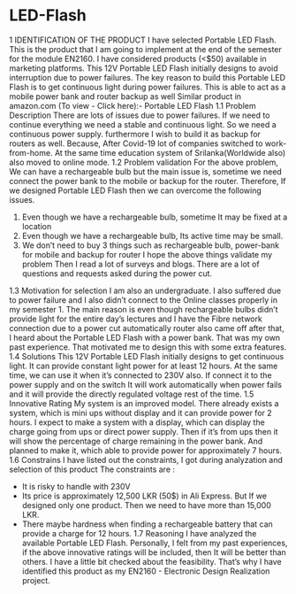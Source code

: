 # LED-Flash
1 IDENTIFICATION OF THE PRODUCT
I have selected Portable LED Flash. This is the product that I am going to implement at
the end of the semester for the module EN2160. I have considered products (<$50) available
in marketing platforms.
This 12V Portable LED Flash initially designs to avoid interruption due to power failures.
The key reason to build this Portable LED Flash is to get continuous light during power
failures. This is able to act as a mobile power bank and router backup as well
Similar product in amazon.com (To view - Click here):- Portable LED Flash
1.1 Problem Description
There are lots of issues due to power failures. If we need to continue everything we need a
stable and continuous light. So we need a continuous power supply. furthermore I wish to
build it as backup for routers as well. Because, After Covid-19 lot of companies switched to
work-from-home. At the same time education system of Srilanka(Worldwide also) also moved
to online mode.
1.2 Problem validation
For the above problem, We can have a rechargeable bulb but the main issue is, sometime
we need connect the power bank to the mobile or backup for the router. Therefore, If we
designed Portable LED Flash then we can overcome the following issues.
1. Even though we have a rechargeable bulb, sometime It may be fixed at a location
2. Even though we have a rechargeable bulb, Its active time may be small.
3. We don’t need to buy 3 things such as rechargeable bulb, power-bank for mobile and
backup for router
I hope the above things validate my problem Then I read a lot of surveys and blogs. There
are a lot of questions and requests asked during the power cut.

1.3 Motivation for selection
I am also an undergraduate. I also suffered due to power failure and I also didn’t connect to
the Online classes properly in my semester 1. The main reason is even though rechargeable
bulbs didn’t provide light for the entire day’s lectures and I have the Fibre network connection
due to a power cut automatically router also came off after that, I heard about the Portable
LED Flash with a power bank. That was my own past experience. That motivated me to
design this with some extra features.
1.4 Solutions
This 12V Portable LED Flash initially designs to get continuous light. It can provide constant
light power for at least 12 hours. At the same time, we can use it when it’s connected to
230V also. If connect it to the power supply and on the switch It will work automatically
when power fails and it will provide the directly regulated voltage rest of the time.
1.5 Innovative Rating
My system is an improved model. There already exists a system, which is mini ups without
display and it can provide power for 2 hours. I expect to make a system with a display, which
can display the charge going from ups or direct power supply. Then if it’s from ups then it
will show the percentage of charge remaining in the power bank. And planned to make it,
which able to provide power for approximately 7 hours.
1.6 Constrains
I have listed out the constraints, I got during analyzation and selection of this product The
constraints are :
* It is risky to handle with 230V
* Its price is approximately 12,500 LKR (50$) in Ali Express. But If we designed only one
product. Then we need to have more than 15,000 LKR.
* There maybe hardness when finding a rechargeable battery that can provide a charge for
12 hours.
1.7 Reasoning
I have analyzed the available Portable LED Flash. Personally, I felt from my past experiences,
if the above innovative ratings will be included, then It will be better than others. I have
a little bit checked about the feasibility. That’s why I have identified this product as my
EN2160 - Electronic Design Realization project.
